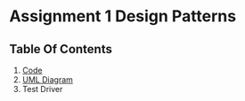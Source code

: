 # Assignment 1 Design Patterns
## Table Of Contents
1. [Code](https://github.com/joshRam0214/SOFE3650-Assignment-1-Design-Patterns-Group-21/tree/main/productFactory/src)
1. [UML Diagram](https://github.com/joshRam0214/SOFE3650-Assignment-1-Design-Patterns-Group-21/tree/main/UML)
1. Test Driver

